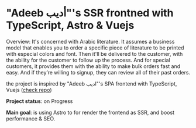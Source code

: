 # "Adeeb أديب"'s SSR frontned with TypeScript, Astro & Vuejs

Overview: It's concerned with Arabic literature. It assumes a business model that enables you to order a specific piece of literature to be printed with especial colors and font. Then it'll be delivered to the customer, with the ability for the customer to follow up the process. And for special customers, it provides them with the ability to make bulk orders fast and easy. And if they’re willing to signup, they can review all of their past orders.

the project is inspired by "Adeeb اديب"'s SPA frontend with TypeScript, Vuejs ([check repo](https://github.com/M-Shrief/Adeeb_Vue_TS "repo"))

**Project status**: on Progress

**Main goal**: is using Astro to for render the frontend as SSR, and boost performance & SEO.
